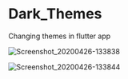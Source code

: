 # Dark_Themes
Changing themes in flutter app

![Screenshot_20200426-133838](https://user-images.githubusercontent.com/58719230/80301809-e34bf580-87c3-11ea-8cfa-32dc54d74b4e.png)

![Screenshot_20200426-133844](https://user-images.githubusercontent.com/58719230/80301820-f1017b00-87c3-11ea-96b8-fbcd5ada1ef4.png)
